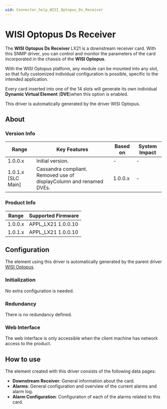 ```yaml
---
uid: Connector_help_WISI_Optopus_Ds_Receiver
---
```


# WISI Optopus Ds Receiver

The **WISI Optopus Ds Receiver** LX21 is a downstream receiver card. With this SNMP driver, you can control and monitor the parameters of the card incorporated in the chassis of the **WISI Optopus**.

With the WISI Optopus platform, any module can be mounted into any slot, so that fully customized individual configuration is possible, specific to the intended application.

Every card inserted into one of the 14 slots will generate its own individual **Dynamic Virtual Element** (**DVE**)when this option is enabled.

This driver is automatically generated by the driver WISI Optopus.

## About

### Version Info

| **Range**            | **Key Features**                                                    | **Based on** | **System Impact** |
|----------------------|---------------------------------------------------------------------|--------------|-------------------|
| 1.0.0.x              | Initial version.                                                    | \-           | \-                |
| 1.0.1.x \[SLC Main\] | Cassandra compliant. Removed use of displayColumn and renamed DVEs. | 1.0.0.x      | \-                |

### Product Info

| **Range** | **Supported Firmware** |
|-----------|------------------------|
| 1.0.0.x   | APPL_LX21 1.0.0.10     |
| 1.0.1.x   | APPL_LX21 1.0.0.10     |

## Configuration

The element using this driver is automatically generated by the parent driver [WISI Optopus](xref:Connector_help_WISI_Optopus).

### Initialization

No extra configuration is needed.

### Redundancy

There is no redundancy defined.

### Web Interface

The web interface is only accessible when the client machine has network access to the product.

## How to use

The element created with this driver consists of the following data pages:

- **Downstream Receiver**: General information about the card.
- **Alarms**: General configuration and overview of the current alarms and alarm log.
- **Alarm Configuration**: Configuration of each of the alarms related to this card.
